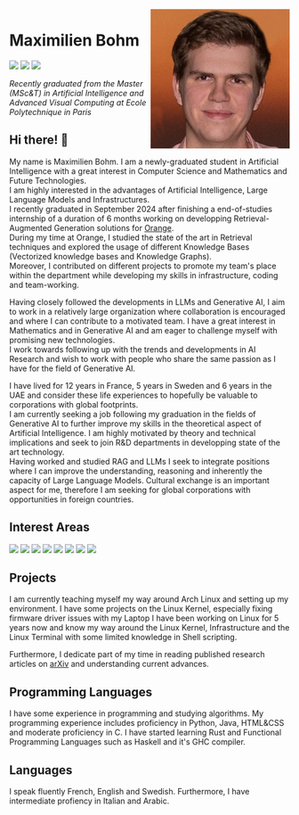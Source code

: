 <img align="right" width="250" height="250" src="profile.jpeg">

# Maximilien Bohm 

![](https://img.shields.io/badge/-Physicist-brightgreen) ![](https://img.shields.io/badge/-Mathematician-green) ![](https://img.shields.io/badge/-Linux%20Nerd-green)

*Recently graduated from the Master (MSc&T) in Artificial Intelligence and Advanced Visual Computing at Ecole Polytechnique in Paris*

## Hi there!  👋

My name is Maximilien Bohm. I am a newly-graduated student in Artificial Intelligence with a great interest in Computer Science and Mathematics and Future Technologies.<br>
I am highly interested in the advantages of Artificial Intelligence, Large Language Models and Infrastructures.<br>
I recently graduated in September 2024 after finishing a end-of-studies internship of a duration of 6 months working on developping Retrieval-Augmented Generation solutions for [Orange](https://www.orange.com/en).<br>
During my time at Orange, I studied the state of the art in Retrieval techniques and explored the usage of different Knowledge Bases (Vectorized knowledge bases and Knowledge Graphs).<br>
Moreover, I contributed on different projects to promote my team's place within the department while developing my skills in infrastructure, coding and team-working.<br>

Having closely followed the developments in LLMs and Generative AI, I aim to work in a relatively large organization where collaboration is encouraged and where I can contribute to a motivated team. I have a great interest in Mathematics and in Generative AI and am eager to challenge myself with promising new technologies.<br>
I work towards following up with the trends and developments in AI Research and wish to work with people who share the same passion as I have for the field of Generative AI.<br>

I have lived for 12 years in France, 5 years in Sweden and 6 years in the UAE and consider these life experiences to hopefully be valuable to corporations with global footprints.<br>
I am currently seeking a job following my graduation in the fields of Generative AI to further improve my skills in the theoretical aspect of Artificial Intelligence. 
I am highly motivated by theory and technical implications and seek to join R&D departments in developping state of the art technology.<br>
Having worked and studied RAG and LLMs I seek to integrate positions where I can improve the understanding, reasoning and inherently the capacity of Large Language Models.
Cultural exchange is an important aspect for me, therefore I am seeking for global corporations with opportunities in foreign countries.

## Interest Areas

![](https://img.shields.io/badge/-Artificial%20Intelligence-green) ![](https://img.shields.io/badge/-Aerospace%20Engineering-brightgreen) ![](https://img.shields.io/badge/-Quantum%20Computers-yellowgreen) ![](https://img.shields.io/badge/-Quantum%20Field%20Theory-yellowgreen) ![](https://img.shields.io/badge/-Cosmology-yellow) ![](https://img.shields.io/badge/-Linux-brightgreen) ![](https://img.shields.io/badge/-Embedded%20Systems-green) ![](https://img.shields.io/badge/-IBM%20QX%20Architecture-yellowgreen)

## Projects

I am currently teaching myself my way around Arch Linux and setting up my environment. I have some projects on the Linux Kernel, especially fixing firmware driver issues with my Laptop
I have been working on Linux for 5 years now and know my way around the Linux Kernel, Infrastructure and the Linux Terminal with some limited knowledge in Shell scripting.

Furthermore, I dedicate part of my time in reading published research articles on [arXiv](https://arxiv.org) and understanding current advances.

## Programming Languages

I have some experience in programming and studying algorithms.
My programming experience includes proficiency in Python, Java, HTML&CSS and moderate proficiency in C. I have started learning Rust and Functional Programming Languages such as Haskell and it's GHC compiler.

## Languages

I speak fluently French, English and Swedish. Furthermore, I have intermediate profiency in Italian and Arabic.
